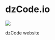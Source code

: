 # dzCode.io

[![](https://github.com/dzcode-io/dzcode.io/workflows/Deploy%20Frontend/badge.svg)](https://github.com/dzcode-io/dzcode.io/actions?query=workflow%3A%22Deploy+Frontend%22)

dzCode website
